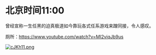 # 北京时间11:00

曾经宣称一生任黑的迫真极道如今靠玩各式任系游戏来蹭同接，令人感叹。

厕所：https://www.youtube.com/watch?v=MI2viqJb9us

[![cJKh11.png](https://z3.ax1x.com/2021/04/08/cJKh11.png)](https://imgtu.com/i/cJKh11)